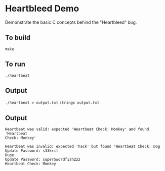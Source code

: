 # Heartbleed Demo

Demonstrate the basic C concepts behind the "Heartbleed" bug.


## To build

`make`

## To run

`./heartbeat`

## Output

`./heartbeat > output.txt`
`strings output.txt`

## Output

```text
Heartbeat was valid! expected 'Heartbeat Check: Monkey' and found 'Heartbeat
Check: Monkey'

Heartbeat was invalid: expected 'hack' but found 'Heartbeat Check: Dog
Update Password: s33krit
Dupe
Update Password: superSwordfish222
Heartbeat Check: Monkey
```

